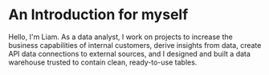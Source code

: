 # An Introduction for myself

Hello, I'm Liam.  As a data analyst, I work on projects to increase the business capabilities of internal customers, derive insights from data, create API data connections to external sources, and I designed and built a data warehouse trusted to contain clean, ready-to-use tables.
